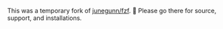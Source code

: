 This was a temporary fork of [junegunn/fzf](https://github.com/junegunn/fzf). :slightly_smiling_face: Please go there for source, support, and installations.

